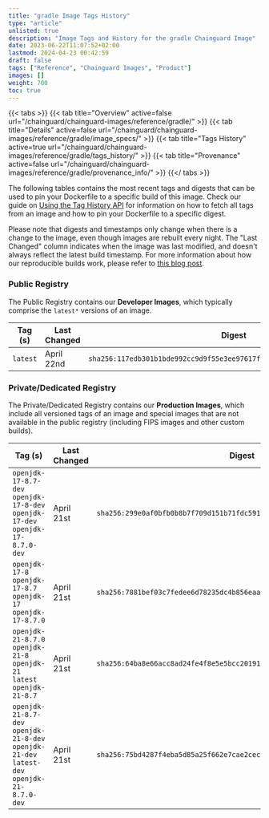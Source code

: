 ```yaml
---
title: "gradle Image Tags History"
type: "article"
unlisted: true
description: "Image Tags and History for the gradle Chainguard Image"
date: 2023-06-22T11:07:52+02:00
lastmod: 2024-04-23 00:42:59
draft: false
tags: ["Reference", "Chainguard Images", "Product"]
images: []
weight: 700
toc: true
---
```


{{< tabs >}}
{{< tab title="Overview" active=false url="/chainguard/chainguard-images/reference/gradle/" >}}
{{< tab title="Details" active=false url="/chainguard/chainguard-images/reference/gradle/image_specs/" >}}
{{< tab title="Tags History" active=true url="/chainguard/chainguard-images/reference/gradle/tags_history/" >}}
{{< tab title="Provenance" active=false url="/chainguard/chainguard-images/reference/gradle/provenance_info/" >}}
{{</ tabs >}}

The following tables contains the most recent tags and digests that can be used to pin your Dockerfile to a specific build of this image. Check our guide on [Using the Tag History API](/chainguard/chainguard-images/using-the-tag-history-api/) for information on how to fetch all tags from an image and how to pin your Dockerfile to a specific digest.

Please note that digests and timestamps only change when there is a change to the image, even though images are rebuilt every night. The "Last Changed" column indicates when the image was last modified, and doesn't always reflect the latest build timestamp. For more information about how our reproducible builds work, please refer to [this blog post](https://www.chainguard.dev/unchained/reproducing-chainguards-reproducible-image-builds).

### Public Registry
The Public Registry contains our **Developer Images**, which typically comprise the `latest*` versions of an image.

| Tag (s)   | Last Changed | Digest                                                                    |
|-----------|--------------|---------------------------------------------------------------------------|
|  `latest` | April 22nd   | `sha256:117edb301b1bde992cc9d9f55e3ee97617f4927cd6cdcf0620daf05bd7f11419` |


### Private/Dedicated Registry
The Private/Dedicated Registry contains our **Production Images**, which include all versioned tags of an image and special images that are not available in the public registry (including FIPS images and other custom builds).

| Tag (s)                                                                                       | Last Changed | Digest                                                                    |
|-----------------------------------------------------------------------------------------------|--------------|---------------------------------------------------------------------------|
|  `openjdk-17-8.7-dev` `openjdk-17-8-dev` `openjdk-17-dev` `openjdk-17-8.7.0-dev`              | April 21st   | `sha256:299e0af0bfb0b8b7f709d151b71fdc59101f4025c89fecbba2d1ab3528b68ea7` |
|  `openjdk-17-8` `openjdk-17-8.7` `openjdk-17` `openjdk-17-8.7.0`                              | April 21st   | `sha256:7881bef03c7fedee6d78235dc4b856eaacc5b33a8a22d85168747d8d4c951422` |
|  `openjdk-21-8.7.0` `openjdk-21-8` `openjdk-21` `latest` `openjdk-21-8.7`                     | April 21st   | `sha256:64ba8e66acc8ad24fe4f8e5e5bcc2019102a1cf9f12e70f8ff0c51272c50163c` |
|  `openjdk-21-8.7-dev` `openjdk-21-8-dev` `openjdk-21-dev` `latest-dev` `openjdk-21-8.7.0-dev` | April 21st   | `sha256:75bd4287f4eba5d85a25f662e7cae2cecbc8bbbb300d326cbf1ac45764e9688b` |

